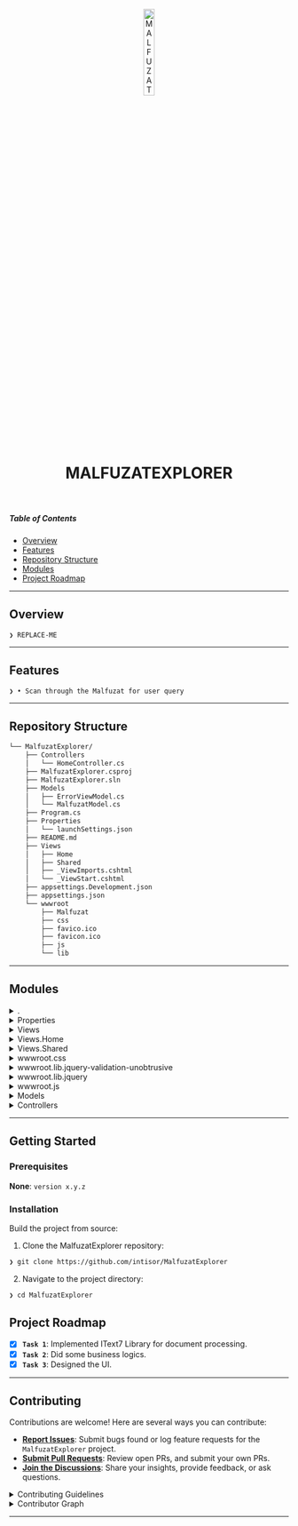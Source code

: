 <p align="center">
  <img src="https://img.icons8.com/?size=512&id=55494&format=png" width="20%" alt="MALFUZATEXPLORER-logo">
</p>
<p align="center">
    <h1 align="center">MALFUZATEXPLORER</h1>
</p>
<p align="center">
	
</p>

<br>

#####  Table of Contents

- [ Overview](#-overview)
- [ Features](#-features)
- [ Repository Structure](#-repository-structure)
- [ Modules](#-modules)
- [ Project Roadmap](#-project-roadmap)

---

##  Overview

<code>❯ REPLACE-ME</code>

---

##  Features

<code>❯ • Scan through the Malfuzat for user query</code>

---

##  Repository Structure

```sh
└── MalfuzatExplorer/
    ├── Controllers
    │   └── HomeController.cs
    ├── MalfuzatExplorer.csproj
    ├── MalfuzatExplorer.sln
    ├── Models
    │   ├── ErrorViewModel.cs
    │   └── MalfuzatModel.cs
    ├── Program.cs
    ├── Properties
    │   └── launchSettings.json
    ├── README.md
    ├── Views
    │   ├── Home
    │   ├── Shared
    │   ├── _ViewImports.cshtml
    │   └── _ViewStart.cshtml
    ├── appsettings.Development.json
    ├── appsettings.json
    └── wwwroot
        ├── Malfuzat
        ├── css
        ├── favico.ico
        ├── favicon.ico
        ├── js
        └── lib
```

---

##  Modules

<details closed><summary>.</summary>

| File | Summary |
| --- | --- |
| [appsettings.json](https://github.com/intisor/MalfuzatExplorer/blob/main/appsettings.json) | <code>❯ REPLACE-ME</code> |
| [MalfuzatExplorer.csproj](https://github.com/intisor/MalfuzatExplorer/blob/main/MalfuzatExplorer.csproj) | <code>❯ REPLACE-ME</code> |
| [appsettings.Development.json](https://github.com/intisor/MalfuzatExplorer/blob/main/appsettings.Development.json) | <code>❯ REPLACE-ME</code> |
| [MalfuzatExplorer.sln](https://github.com/intisor/MalfuzatExplorer/blob/main/MalfuzatExplorer.sln) | <code>❯ REPLACE-ME</code> |
| [Program.cs](https://github.com/intisor/MalfuzatExplorer/blob/main/Program.cs) | <code>❯ REPLACE-ME</code> |

</details>

<details closed><summary>Properties</summary>

| File | Summary |
| --- | --- |
| [launchSettings.json](https://github.com/intisor/MalfuzatExplorer/blob/main/Properties/launchSettings.json) | <code>❯ REPLACE-ME</code> |

</details>

<details closed><summary>Views</summary>

| File | Summary |
| --- | --- |
| [_ViewImports.cshtml](https://github.com/intisor/MalfuzatExplorer/blob/main/Views/_ViewImports.cshtml) | <code>❯ REPLACE-ME</code> |
| [_ViewStart.cshtml](https://github.com/intisor/MalfuzatExplorer/blob/main/Views/_ViewStart.cshtml) | <code>❯ REPLACE-ME</code> |

</details>

<details closed><summary>Views.Home</summary>

| File | Summary |
| --- | --- |
| [Privacy.cshtml](https://github.com/intisor/MalfuzatExplorer/blob/main/Views/Home/Privacy.cshtml) | <code>❯ REPLACE-ME</code> |
| [Index.cshtml](https://github.com/intisor/MalfuzatExplorer/blob/main/Views/Home/Index.cshtml) | <code>❯ REPLACE-ME</code> |

</details>

<details closed><summary>Views.Shared</summary>

| File | Summary |
| --- | --- |
| [Error.cshtml](https://github.com/intisor/MalfuzatExplorer/blob/main/Views/Shared/Error.cshtml) | <code>❯ REPLACE-ME</code> |
| [_ValidationScriptsPartial.cshtml](https://github.com/intisor/MalfuzatExplorer/blob/main/Views/Shared/_ValidationScriptsPartial.cshtml) | <code>❯ REPLACE-ME</code> |
| [_Layout.cshtml](https://github.com/intisor/MalfuzatExplorer/blob/main/Views/Shared/_Layout.cshtml) | <code>❯ REPLACE-ME</code> |
| [_Layout.cshtml.css](https://github.com/intisor/MalfuzatExplorer/blob/main/Views/Shared/_Layout.cshtml.css) | <code>❯ REPLACE-ME</code> |

</details>

<details closed><summary>wwwroot.css</summary>

| File | Summary |
| --- | --- |
| [site.css](https://github.com/intisor/MalfuzatExplorer/blob/main/wwwroot/css/site.css) | <code>❯ REPLACE-ME</code> |

</details>

<details closed><summary>wwwroot.lib.jquery-validation-unobtrusive</summary>

| File | Summary |
| --- | --- |
| [LICENSE.txt](https://github.com/intisor/MalfuzatExplorer/blob/main/wwwroot/lib/jquery-validation-unobtrusive/LICENSE.txt) | <code>❯ REPLACE-ME</code> |
| [jquery.validate.unobtrusive.js](https://github.com/intisor/MalfuzatExplorer/blob/main/wwwroot/lib/jquery-validation-unobtrusive/jquery.validate.unobtrusive.js) | <code>❯ REPLACE-ME</code> |
| [jquery.validate.unobtrusive.min.js](https://github.com/intisor/MalfuzatExplorer/blob/main/wwwroot/lib/jquery-validation-unobtrusive/jquery.validate.unobtrusive.min.js) | <code>❯ REPLACE-ME</code> |

</details>

<details closed><summary>wwwroot.lib.jquery</summary>

| File | Summary |
| --- | --- |
| [LICENSE.txt](https://github.com/intisor/MalfuzatExplorer/blob/main/wwwroot/lib/jquery/LICENSE.txt) | <code>❯ REPLACE-ME</code> |

</details>

<details closed><summary>wwwroot.js</summary>

| File | Summary |
| --- | --- |
| [site.js](https://github.com/intisor/MalfuzatExplorer/blob/main/wwwroot/js/site.js) | <code>❯ REPLACE-ME</code> |

</details>

<details closed><summary>Models</summary>

| File | Summary |
| --- | --- |
| [ErrorViewModel.cs](https://github.com/intisor/MalfuzatExplorer/blob/main/Models/ErrorViewModel.cs) | <code>❯ REPLACE-ME</code> |
| [MalfuzatModel.cs](https://github.com/intisor/MalfuzatExplorer/blob/main/Models/MalfuzatModel.cs) | <code>❯ REPLACE-ME</code> |

</details>

<details closed><summary>Controllers</summary>

| File | Summary |
| --- | --- |
| [HomeController.cs](https://github.com/intisor/MalfuzatExplorer/blob/main/Controllers/HomeController.cs) | <code>❯ REPLACE-ME</code> |

</details>

---

##  Getting Started

###  Prerequisites

**None**: `version x.y.z`

###  Installation

Build the project from source:

1. Clone the MalfuzatExplorer repository:
```sh
❯ git clone https://github.com/intisor/MalfuzatExplorer
```

2. Navigate to the project directory:
```sh
❯ cd MalfuzatExplorer
```

##  Project Roadmap

- [X] **`Task 1`**: Implemented IText7 Library for document processing.
- [X] **`Task 2`**: Did some business logics.
- [X] **`Task 3`**: Designed the UI.

---

##  Contributing

Contributions are welcome! Here are several ways you can contribute:

- **[Report Issues](https://github.com/intisor/MalfuzatExplorer/issues)**: Submit bugs found or log feature requests for the `MalfuzatExplorer` project.
- **[Submit Pull Requests](https://github.com/intisor/MalfuzatExplorer/blob/main/CONTRIBUTING.md)**: Review open PRs, and submit your own PRs.
- **[Join the Discussions](https://github.com/intisor/MalfuzatExplorer/discussions)**: Share your insights, provide feedback, or ask questions.

<details closed>
<summary>Contributing Guidelines</summary>

1. **Fork the Repository**: Start by forking the project repository to your github account.
2. **Clone Locally**: Clone the forked repository to your local machine using a git client.
   ```sh
   git clone https://github.com/intisor/MalfuzatExplorer
   ```
3. **Create a New Branch**: Always work on a new branch, giving it a descriptive name.
   ```sh
   git checkout -b new-feature-x
   ```
4. **Make Your Changes**: Develop and test your changes locally.
5. **Commit Your Changes**: Commit with a clear message describing your updates.
   ```sh
   git commit -m 'Implemented new feature x.'
   ```
6. **Push to github**: Push the changes to your forked repository.
   ```sh
   git push origin new-feature-x
   ```
7. **Submit a Pull Request**: Create a PR against the original project repository. Clearly describe the changes and their motivations.
8. **Review**: Once your PR is reviewed and approved, it will be merged into the main branch. Congratulations on your contribution!
</details>

<details closed>
<summary>Contributor Graph</summary>
<br>
<p align="left">
   <a href="https://github.com{/intisor/MalfuzatExplorer/}graphs/contributors">
      <img src="https://contrib.rocks/image?repo=intisor/MalfuzatExplorer">
   </a>
</p>
</details>

---
